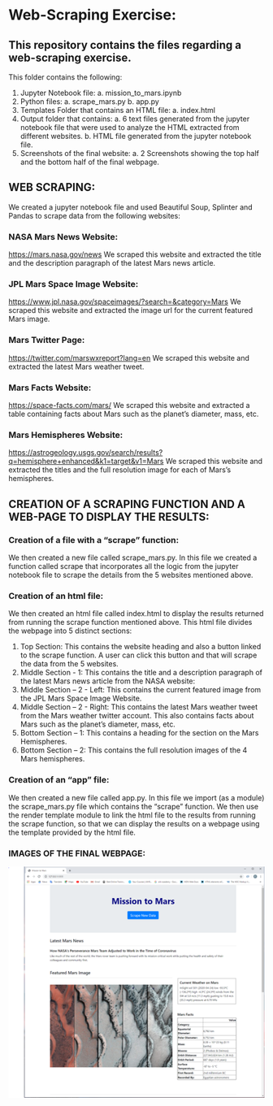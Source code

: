 # Web-Scraping Exercise:

## This repository contains the files regarding a web-scraping exercise.
This folder contains the following:
1.	Jupyter Notebook file:
a.	mission_to_mars.ipynb
2.	Python files:
a.	scrape_mars.py
b.	app.py
3.	Templates Folder that contains an HTML file: 
a.	index.html
4.	Output folder that contains:
a.	6 text files generated from the jupyter notebook file that were used to analyze the HTML extracted from different websites.
b.	HTML file generated from the jupyter notebook file. 
5.	Screenshots of the final website:
a.	2 Screenshots showing the top half and the bottom half of the final webpage.



## WEB SCRAPING:
We created a jupyter notebook file and used Beautiful Soup, Splinter and Pandas to scrape data from the following websites:

### NASA Mars News Website: 
https://mars.nasa.gov/news 
We scraped this website and extracted the title and the description paragraph of the latest Mars news article.

### JPL Mars Space Image Website: 
https://www.jpl.nasa.gov/spaceimages/?search=&category=Mars 
We scraped this website and extracted the image url for the current featured Mars image.

### Mars Twitter Page: 
https://twitter.com/marswxreport?lang=en 
We scraped this website and extracted the latest Mars weather tweet. 

### Mars Facts Website: 
https://space-facts.com/mars/
We scraped this website and extracted a table containing facts about Mars such as the planet’s diameter, mass, etc.

### Mars Hemispheres Website: 
https://astrogeology.usgs.gov/search/results?q=hemisphere+enhanced&k1=target&v1=Mars 
We scraped this website and extracted the titles and the full resolution image for each of Mars’s hemispheres. 



## CREATION OF A SCRAPING FUNCTION AND A WEB-PAGE TO DISPLAY THE RESULTS:

### Creation of a file with a “scrape” function:
We then created a new file called scrape_mars.py.
In this file we created a function called scrape that incorporates all the logic from the jupyter notebook file to scrape the details from the 5 websites mentioned above.

### Creation of an html file:
We then created an html file called index.html to display the results returned from running the scrape function mentioned above. This html file divides the webpage into 5 distinct sections:
1.	Top Section:
This contains the website heading and also a button linked to the scrape function. A user can click this button and that will scrape the data from the 5 websites.
2.	Middle Section - 1:
This contains the title and a description paragraph of the latest Mars news article from the NASA website:
3.	Middle Section – 2 - Left:
This contains the current featured image from the JPL Mars Space Image Website. 
4.	Middle Section – 2 - Right:
This contains the latest Mars weather tweet from the Mars weather twitter account.
This also contains facts about Mars such as the planet’s diameter, mass, etc.
5.	Bottom Section – 1:
This contains a heading for the section on the Mars Hemispheres.
6.	Bottom Section – 2:
This contains the full resolution images of the 4 Mars hemispheres.

### Creation of an “app” file:
We then created a new file called app.py.
In this file we import (as a module) the scrape_mars.py file which contains the “scrape” function.
We then use the render template module to link the html file to the results from running the scrape function, so that we can display the results on a webpage using the template provided by the html file.

### IMAGES OF THE FINAL WEBPAGE:
![](Missions_to_Mars/Website_Screenshot_01.png)

